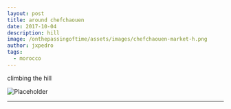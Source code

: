 ```yaml
---
layout: post
title: around chefchaouen
date: 2017-10-04
description: hill
image: /onthepassingoftime/assets/images/chefchaouen-market-h.png
author: jxpedro
tags: 
  - morocco
---
```

<p >climbing the hill</p>

![Placeholder](/onthepassingoftime/assets/images/chefchaouen-market.jpg)

<p></p>

<hr/>